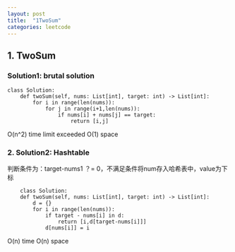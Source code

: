 ```yaml
---
layout: post
title:  "1TwoSum"
categories: leetcode
---
```


## 1. TwoSum
### Solution1: brutal solution
```
class Solution:
    def twoSum(self, nums: List[int], target: int) -> List[int]:
        for i in range(len(nums)):
            for j in range(i+1,len(nums)):
                if nums[i] + nums[j] == target:
                    return [i,j]
```
O(n^2) time limit exceeded
O(1) space

### 2. Solution2: Hashtable
判断条件为：target-nums1 ？= 0，不满足条件将num存入哈希表中，value为下标
```angular2
    class Solution:
    def twoSum(self, nums: List[int], target: int) -> List[int]:
        d = {}
        for i in range(len(nums)):
            if target - nums[i] in d:
                return [i,d[target-nums[i]]]
            d[nums[i]] = i
```
O(n) time
O(n) space